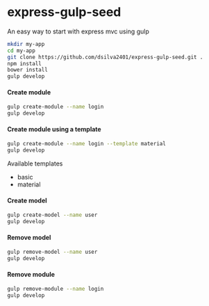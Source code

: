 # express-gulp-seed

An easy way to start with express mvc using gulp

```bash
mkdir my-app
cd my-app
git clone https://github.com/dsilva2401/express-gulp-seed.git .
npm install
bower install
gulp develop
```

#### Create module
```bash
gulp create-module --name login
gulp develop
```

#### Create module using a template
```bash
gulp create-module --name login --template material
gulp develop
```
Available templates
- basic
- material

#### Create model
```bash
gulp create-model --name user
gulp develop
```

#### Remove model
```bash
gulp remove-model --name user
gulp develop
```

#### Remove module
```bash
gulp remove-module --name login
gulp develop
```
